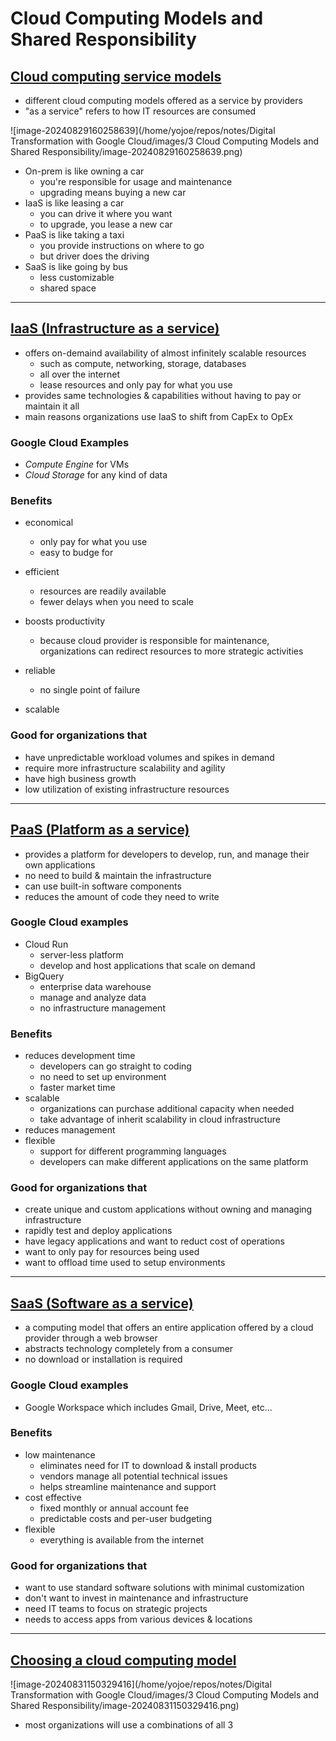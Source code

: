 # Cloud Computing Models and Shared Responsibility

## [Cloud computing service models](https://www.youtube.com/watch?v=ZHBcihFyoTk)

- different cloud computing models offered as a service by providers
- "as a service" refers to how IT resources are consumed

![image-20240829160258639](/home/yojoe/repos/notes/Digital Transformation with Google Cloud/images/3 Cloud Computing Models and Shared Responsibility/image-20240829160258639.png)

- On-prem is like owning a car
  - you're responsible for usage and maintenance
  - upgrading means buying a new car
- IaaS is like leasing a car
  - you can drive it where you want
  - to upgrade, you lease a new car
- PaaS is like taking a taxi
  - you provide instructions on where to go
  - but driver does the driving
- SaaS is like going by bus
  - less customizable
  - shared space

----

## [IaaS (Infrastructure as a service)](https://www.youtube.com/watch?v=wzvpVK7peCw)

- offers on-demaind availability of almost infinitely scalable resources
  - such as compute, networking, storage, databases
  - all over the internet
  - lease resources and only pay for what you use
- provides same technologies & capabilities without having to pay or maintain it all
- main reasons organizations use IaaS to shift from CapEx to OpEx

### Google Cloud Examples

- *Compute Engine* for VMs
- *Cloud Storage* for any kind of data

### Benefits

- economical
  - only pay for what you use
  - easy to budge for
- efficient
  - resources are readily available
  - fewer delays when you need to scale
- boosts productivity
  - because cloud provider is responsible for maintenance, organizations can redirect resources to more strategic activities
- reliable
  - no single point of failure

- scalable

### Good for organizations that

- have unpredictable workload volumes and spikes in demand
- require more infrastructure scalability and agility
- have high business growth
- low utilization of existing infrastructure resources

-----

## [PaaS (Platform as a service)](https://www.youtube.com/watch?v=44JmErjQj64)

- provides a platform for developers to develop, run, and manage their own applications
- no need to build & maintain the infrastructure
- can use built-in software components
- reduces the amount of code they need to write

### Google Cloud examples

- Cloud Run
  - server-less platform
  - develop and host applications that scale on demand
- BigQuery
  - enterprise data warehouse
  - manage and analyze data
  - no infrastructure management

### Benefits

- reduces development time
  - developers can go straight to coding
  - no need to set up environment
  - faster market time
- scalable
  - organizations can purchase additional capacity when needed
  - take advantage of inherit scalability in cloud infrastructure
- reduces management
- flexible
  - support for different programming languages
  - developers can make different applications on the same platform

### Good for organizations that

- create unique and custom applications without owning and managing infrastructure
- rapidly test and deploy applications
- have legacy applications and want to reduct cost of operations
- want to only pay for resources being used
- want to offload time used to setup environments

-----

## [SaaS (Software as a service)](https://www.youtube.com/watch?v=BTqNnlvkK1I)

- a computing model that offers an entire application offered by a cloud provider through a web browser
- abstracts technology completely from a consumer
- no download or installation is required

### Google Cloud examples

- Google Workspace which includes Gmail, Drive, Meet, etc...

### Benefits

- low maintenance 
  - eliminates need for IT to download & install products
  - vendors manage all potential technical issues
  - helps streamline maintenance and support 
- cost effective
  - fixed monthly or annual account fee
  - predictable costs and per-user budgeting
- flexible
  - everything is available from the internet

### Good for organizations that

- want to use standard software solutions with minimal customization
- don't want to invest in maintenance and infrastructure
- need IT teams to focus on strategic projects
- needs to access apps from various devices & locations

-----

## [Choosing a cloud computing model](https://www.youtube.com/watch?v=DFd0ulad7tY)

![image-20240831150329416](/home/yojoe/repos/notes/Digital Transformation with Google Cloud/images/3 Cloud Computing Models and Shared Responsibility/image-20240831150329416.png)

-  most organizations will use a combinations of all 3
